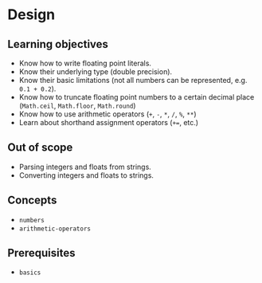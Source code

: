 # Design

## Learning objectives

- Know how to write floating point literals.
- Know their underlying type (double precision).
- Know their basic limitations (not all numbers can be represented, e.g. `0.1 + 0.2`).
- Know how to truncate floating point numbers to a certain decimal place (`Math.ceil`, `Math.floor`, `Math.round`)
- Know how to use arithmetic operators (`+`, `-`, `*`, `/`, `%`, `**`)
- Learn about shorthand assignment operators (`+=`, etc.)

## Out of scope

- Parsing integers and floats from strings.
- Converting integers and floats to strings.

## Concepts

- `numbers`
- `arithmetic-operators`

## Prerequisites

- `basics`
